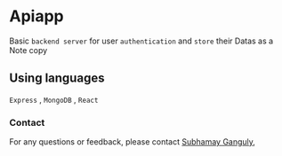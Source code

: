 # Apiapp
Basic `backend server` for user `authentication` and `store` their Datas as a Note copy
## Using languages
`Express` , `MongoDB` , `React`
### Contact
For any questions or feedback, please contact 
[Subhamay Ganguly](https://strein-11.github.io/portfolio/),
